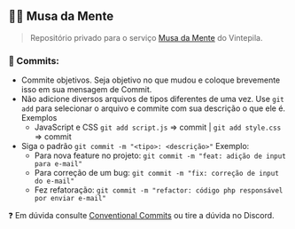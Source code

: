 ## 🐱‍🚀 Musa da Mente

>Repositório privado para o serviço [Musa da Mente](https://www.vintepila.com.br/?jb_action=chat_box&oid=116021) do Vintepila.

### 🧾 Commits:

- Commite objetivos. Seja objetivo no que mudou e coloque brevemente isso em sua mensagem de Commit.
- Não adicione diversos arquivos de tipos diferentes de uma vez. Use ```git add``` para selecionar o arquivo e commite com sua descrição o que ele é. Exemplos
    - JavaScript e CSS ```git add script.js``` => commit | ```git add style.css``` => commit  
- Siga o padrão ```git commit -m "<tipo>: <descrição>"``` Exemplo:
    - Para nova feature no projeto: ```git commit -m "feat: adição de input para e-mail"```
    - Para correção de um bug: ```git commit -m "fix: correção de input do e-mail"```
    - Fez refatoração: ```git commit -m "refactor: código php responsável por enviar e-mail"```

❓ Em dúvida consulte [Conventional Commits](https://www.conventionalcommits.org/pt-br/v1.0.0/) ou tire a dúvida no Discord.